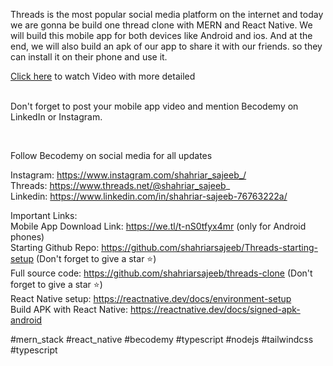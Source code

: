 <p>
 Threads is the most popular social media platform on the internet and today we are gonna be build one thread clone with MERN and React Native. We will build this mobile app for both devices like Android and ios. And at the end, we will also build an apk of our app to share it with our friends. so they can install it on their phone and use it.
</p>
<a href="https://www.youtube.com/watch?v=k6Rqj5twoMo">Click here</a> <span>to watch Video with more detailed</span>
<br />
<br />
<p>Don't forget to post your mobile app video and mention Becodemy on LinkedIn or Instagram.</p>
<br />

Follow Becodemy on social media for all updates
<br />

Instagram: https://www.instagram.com/shahriar_sajeeb_/ 
<br />
Threads: https://www.threads.net/@shahriar_sajeeb_
<br />
Linkedin: https://www.linkedin.com/in/shahriar-sajeeb-76763222a/
<br />

Important Links:
<br />
Mobile App Download Link: https://we.tl/t-nS0tfyx4mr (only for Android phones)
<br />
Starting Github Repo: https://github.com/shahriarsajeeb/Threads-starting-setup (Don't forget to give a star  ⭐)
<br />
Full source code: https://github.com/shahriarsajeeb/threads-clone (Don't forget to give a star  ⭐)
<br />
React Native setup: https://reactnative.dev/docs/environment-setup
<br />
Build APK with React Native: https://reactnative.dev/docs/signed-apk-android 
<br />

#mern_stack  #react_native #becodemy #typescript  #nodejs  #tailwindcss #typescript
